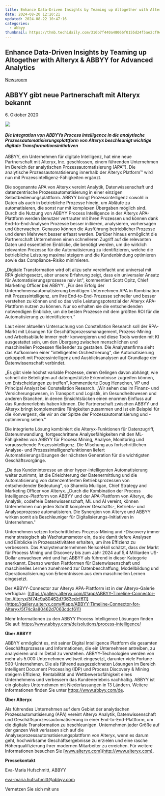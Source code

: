 ```yaml
---
title: Enhance Data-Driven Insights by Teaming up Altogether with Alteryx & ABBYY for Advanced Analytics
date: 2024-08-20 12:20:21
updated: 2024-08-22 10:47:16
categories:
  - abbyy
thumbnail: https://thmb.techidaily.com/316b7f440a48066f0155d24f5ae2cf9cf3a70b004023bda547f2450ae65311f0.jpg
---
```


## Enhance Data-Driven Insights by Teaming up Altogether with Alteryx & ABBYY for Advanced Analytics

[Newsroom](https://tools.techidaily.com/abbyy/products/)

## ABBYY gibt neue Partnerschaft mit Alteryx bekannt

6\. Oktober 2020

![](https://content.abbyy.com/-/media/project/abbyy/abbyy/branchtemplates/shutterstock_1272462163_1296-x-729.jpg?h=729&iar=0&w=1296)

#### _Die Integration von ABBYYs Process Intelligence in die analytische Prozessautomatisierungsplattform von Alteryx beschleunigt wichtige digitale Transformationsinitiativen_

ABBYY, ein Unternehmen für digitale Intelligenz, hat eine neue Partnerschaft mit Alteryx, Inc. geschlossen, einem führenden Unternehmen im Bereich der analytischen Prozessautomatisierung (APA™). Die analytische Prozessautomatisierung innerhalb der Alteryx Platform™ wird nun mit Prozessintelligenz-Fähigkeiten ergänzt.

Die sogenannte APA von Alteryx vereint Analytik, Datenwissenschaft und datenzentrische Prozessautomatisierung in einer einzigen Selbstbedienungsplattform. ABBYY bringt Prozessintelligenz sowohl in Daten als auch in betriebliche Prozesse hinein, um Abläufe zu automatisieren, die sonst nur mit komplexen Übergaben möglich sind. Durch die Nutzung von ABBYY Process Intelligence in der Alteryx APA-Plattform werden Benutzer vertrauter mit ihren Prozessen und können dank End-to-End-Analysen Prozesse besser initiieren, analysieren, vorhersagen und überwachen. Genauso können die Ausführung betrieblicher Prozesse und deren Mehrwert besser erfasst werden. Darüber hinaus ermöglicht die Partnerschaft Unternehmen einen schnelleren Zugriff auf die relevanten Daten und essentiellen Einblicke, die benötigt werden, um die wirklich relevanten Prozesse für die Automatisierung zu identifizieren, welche die betriebliche Leistung maximal steigern und die Kundenbindung optimieren sowie das Compliance-Risiko minimieren.

„Digitale Transformation wird oft allzu sehr vereinfacht und universal mit RPA gleichgesetzt, aber unsere Erfahrung zeigt, dass ein universaler Ansatz für Automatisierungsprozesse naiv ist", kommentiert Scott Opitz, Chief Marketing Officer bei ABBYY. „Für den Erfolg der Unternehmensautomatisierung benötigen Unternehmen APA in Kombination mit Prozessintelligenz, um ihre End-to-End-Prozesse schneller und besser verstehen zu können und so das volle Leistungspotenzial der Alteryx APA-Plattform nutzen zu können. Nur so erhalten sie die entscheidenden notwendigen Einblicke, um die besten Prozesse mit dem größten ROI für die Automatisierung zu identifizieren.“

Laut einer aktuellen Untersuchung von Constellation Research soll der RPA-Markt mit Lösungen für Geschäftsprozessmanagement, Prozess-Mining und Arbeitsabläufe immer mehr konvergieren und diese Tools werden mit KI ausgestattet sein, um den Übergang zwischen menschlichen und maschinellen Prozessen fließender zu gestalten. Die Analystenfirma sieht das Aufkommen einer "intelligenten Orchestrierung", die Automatisierung gekoppelt mit Prozessintelligenz und Ausblicksanalysen auf Grundlage der Datenwissenschaft verbindet.

„Es gibt viele höchst variable Prozesse, deren Gelingen davon abhängt, wie schnell die Beteiligten auf datengestützte Erkenntnisse zugreifen können, um Entscheidungen zu treffen", kommentierte Doug Henschen, VP und Principal Analyst bei Constellation Research. „Wir sehen das im Finanz- und Versicherungswesen, in Transport und Logistik, im Gesundheitswesen und anderen Branchen, in denen Einsichtslücken einen enormen Einfluss auf das Kundenerlebnis haben können. Die Partnerschaft zwischen ABBYY und Alteryx bringt komplementäre Fähigkeiten zusammen und ist ein Beispiel für die Konvergenz, die wir an der Spitze der Prozessautomatisierung und -optimierung sehen."

Die integrierte Lösung kombiniert die Alteryx-Funktionen für Datenzugriff, Datenumwandlung, fortgeschrittene Analysefähigkeiten mit den ML-Fähigkeiten von ABBYY für Process Mining, Analyse, Monitoring und voraussehende Prozessintelligenz. Die Mischung aus fortschrittlichen Analyse- und Prozessintelligenzfunktionen liefert Automatisierungslösungen der nächsten Generation für die wichtigsten Geschäftsvorgänge.

„Da das Kundeninteresse an einer hyper-intelligenten Automatisierung weiter zunimmt, ist die Erleichterung der Datenermittlung und die Automatisierung von datenzentrierten Betriebsprozessen von entscheidender Bedeutung", so Sharmila Mulligan, Chief Strategy and Marketing Officer von Alteryx. „Durch die Kombination der Process Intelligence-Plattform von ABBYY und der APA-Plattform von Alteryx, die Analytik, codefreie Datenwissenschaft, ML und AI vereint, können Unternehmen nun jeden Schritt komplexer Geschäfts-, Betriebs- und Analyseprozesse automatisieren. Die Synergien von Alteryx und ABBYY wirken somit als Beschleuniger für Digitalisierungs-Initiativen in Unternehmen."

Unternehmen setzen fortschrittliches Prozess-Mining und -Discovery immer mehr strategisch als Wachstumsmotor ein, da sie damit tiefere Analysen und Einblicke in Prozessaktivitäten erhalten, um ihre Effizienz zu verbessern. Das Analystenunternehmen NelsonHall schätzt, dass der Markt für Process Mining und Discovery bis zum Jahr 2024 auf 5,4 Milliarden US-Dollar anwachsen wird und hat ABBYY als führend in dieser Kategorie anerkannt. Ebenso werden Plattformen für Datenwissenschaft und maschinelles Lernen zunehmend zur Datenbeschaffung, Modellbildung und Operationalisierung von Erkenntnissen aus dem maschinellen Lernen eingesetzt.

Der ABBYY-Connector zur Alteryx APA-Plattform ist in der Alteryx-Galerie verfügbar: [https://gallery.alteryx.com/#!app/ABBYY-Timeline-Connector-for-Alteryx/5f74c9a80462d7063cdcf611](https://gallery.alteryx.com/#!app/ABBYY-Timeline-Connector-for-Alteryx/5f74c9a80462d7063cdcf611)

Mehr Informationen zu den ABBYY Process Intelligence Lösungen finden Sie auf: <https://www.abbyy.com/de/solutions/process-intelligence/>

**Über ABBYY**

ABBYY ermöglicht es, mit seiner Digital Intelligence Plattform die gesamten Geschäftsprozesse und Informationen, die ein Unternehmen antreiben, zu analysieren und im Detail zu verstehen. ABBYY-Technologien werden von mehr als 5.000 Unternehmen weltweit eingesetzt, darunter viele Fortune-500-Unternehmen. Die als führend ausgezeichneten Lösungen im Bereich Intelligent Document Processing (IDP) und Process Discovery & Mining steigern Effizienz, Rentabilität und Wettbewerbsfähigkeit eines Unternehmens und verbessern das Kundenerlebnis nachhaltig. ABBYY ist ein globales Unternehmen mit Niederlassungen in 13 Ländern. Weitere Informationen finden Sie unter <https://www.abbyy.com/de>.

**Über Alteryx**

Als führendes Unternehmen auf dem Gebiet der analytischen Prozessautomatisierung (APA) vereint Alteryx Analytik, Datenwissenschaft und Geschäftsprozessautomatisierung in einer End-to-End-Plattform, um die digitale Transformation zu beschleunigen. Unternehmen jeder Größe auf der ganzen Welt verlassen sich auf die Analyseprozessautomatisierungsplattform von Alteryx, wenn es darum geht, hochwirksame Geschäftsergebnisse zu erzielen und eine rasche Höherqualifizierung ihrer modernen Mitarbeiter zu erreichen. Für weitere Informationen besuchen Sie [www.alteryx.com](http://www.alteryx.com).

**Pressekontakt**

Eva-Maria Hufschmitt, ABBYY

[eva-maria.hufschmitt@abbyy.com](https://tools.techidaily.com/abbyy/products/)

Vernetzen Sie sich mit uns

<ins class="adsbygoogle"
     style="display:block"
     data-ad-format="autorelaxed"
     data-ad-client="ca-pub-7571918770474297"
     data-ad-slot="1223367746"></ins>



<ins class="adsbygoogle"
     style="display:block"
     data-ad-client="ca-pub-7571918770474297"
     data-ad-slot="8358498916"
     data-ad-format="auto"
     data-full-width-responsive="true"></ins>
